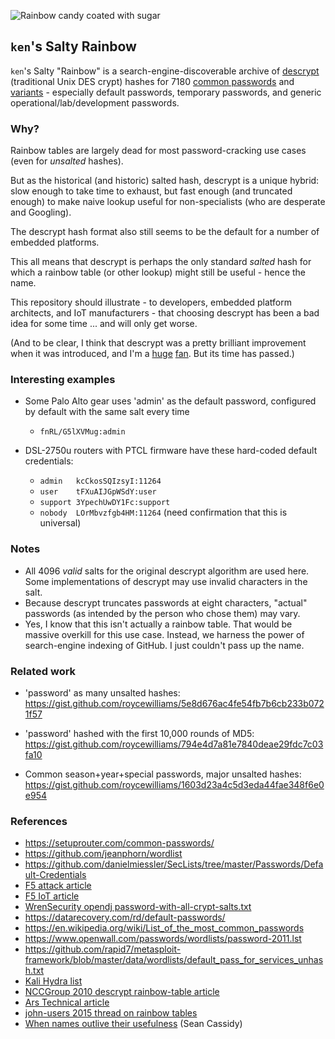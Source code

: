 
![Rainbow candy coated with sugar](/img/kens-salty-rainbow.jpg)

## `ken`'s Salty Rainbow ##

`ken`'s Salty "Rainbow" is a search-engine-discoverable archive of [descrypt](https://en.wikipedia.org/wiki/Crypt_(C)#Traditional_DES-based_scheme) (traditional Unix DES crypt) hashes for <!-- counter --> 7180 <!-- endcounter --> [common passwords](password-base.list) and [variants](password.list) - especially default passwords, temporary passwords, and generic operational/lab/development passwords.

### Why? ###
Rainbow tables are largely dead for most password-cracking use cases (even for *unsalted* hashes).

But as the historical (and historic) salted hash, descrypt is a unique hybrid: slow enough to take time to exhaust, but fast enough (and truncated enough) to make naive lookup useful for non-specialists (who are desperate and Googling).

The descrypt hash format also still seems to be the default for a number of embedded platforms.

This all means that descrypt is perhaps the only standard *salted* hash for which a rainbow table (or other lookup) might still be useful - hence the name.

This repository should illustrate - to developers, embedded platform architects, and IoT manufacturers - that choosing descrypt has been a bad idea for some time ... and will only get worse.

(And to be clear, I think that descrypt was a pretty brilliant improvement when it was introduced, and I'm a [huge](https://www.techsolvency.com/passwords/ztex/) [fan](https://www.tuhs.org/pipermail/tuhs/2019-October/019125.html). But its time has passed.)

### Interesting examples ###
* Some Palo Alto gear uses 'admin' as the default password, configured by default with the same salt every time
  * `fnRL/G5lXVMug:admin`

* DSL-2750u routers with PTCL firmware have these hard-coded default credentials:
  * `admin   kcCkosSQIzsyI:11264`
  * `user    tFXuAIJGpWSdY:user`
  * `support 3YpechUwDY1Fc:support`
  * `nobody  LOrMbvzfgb4HM:11264` (need confirmation that this is universal)

### Notes ###
* All 4096 *valid* salts for the original descrypt algorithm are used here. Some implementations of descrypt may use invalid characters in the salt.
* Because descrypt truncates passwords at eight characters, "actual" passwords (as intended by the person who chose them) may vary.
* Yes, I know that this isn't actually a rainbow table. That would be massive overkill for this use case. Instead, we harness the power of search-engine indexing of GitHub. I just couldn't pass up the name.

### Related work
* 'password' as many unsalted hashes:
  https://gist.github.com/roycewilliams/5e8d676ac4fe54fb7b6cb233b0721f57

* 'password' hashed with the first 10,000 rounds of MD5:
  https://gist.github.com/roycewilliams/794e4d7a81e7840deae29fdc7c03fa10

* Common season+year+special passwords, major unsalted hashes:
  https://gist.github.com/roycewilliams/1603d23a4c5d3eda44fae348f6e0e954

### References ###
* https://setuprouter.com/common-passwords/
* https://github.com/jeanphorn/wordlist
* https://github.com/danielmiessler/SecLists/tree/master/Passwords/Default-Credentials
* [F5 attack article](https://www.f5.com/labs/articles/threat-intelligence/spaceballs-security--the-top-attacked-usernames-and-passwords)
* [F5 IoT article](https://www.f5.com/labs/articles/threat-intelligence/the-hunt-for-iot--multi-purpose-attack-thingbots-threaten-intern)
* [WrenSecurity opendj password-with-all-crypt-salts.txt](https://github.com/WrenSecurity/wrends/blob/master/opendj-server-legacy/tests/unit-tests-testng/resource/password-with-all-crypt-salts.txt)
* https://datarecovery.com/rd/default-passwords/
* https://en.wikipedia.org/wiki/List_of_the_most_common_passwords
* https://www.openwall.com/passwords/wordlists/password-2011.lst
* https://github.com/rapid7/metasploit-framework/blob/master/data/wordlists/default_pass_for_services_unhash.txt
* [Kali Hydra list](https://gitlab.com/kalilinux/packages/hydra/blob/kali/master/dpl4hydra_full.csv)
* [NCCGroup 2010 descrypt rainbow-table article](https://www.nccgroup.com/us/about-us/newsroom-and-events/blog/2010/december/rainbow-tables-for-unix-des-crypt3-hashes/)
* [Ars Technical article](https://arstechnica.com/information-technology/2019/10/forum-cracks-the-vintage-passwords-of-ken-thompson-and-other-unix-pioneers/)
* [john-users 2015 thread on rainbow tables](https://www.openwall.com/lists/john-dev/2015/06/25/8)
* [When names outlive their usefulness](https://www.seancassidy.me/when-names-outlive-their-usefulness.html) (Sean Cassidy)
